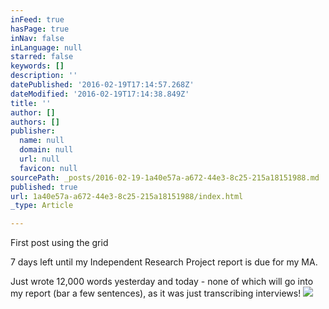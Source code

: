 ```yaml
---
inFeed: true
hasPage: true
inNav: false
inLanguage: null
starred: false
keywords: []
description: ''
datePublished: '2016-02-19T17:14:57.268Z'
dateModified: '2016-02-19T17:14:38.849Z'
title: ''
author: []
authors: []
publisher:
  name: null
  domain: null
  url: null
  favicon: null
sourcePath: _posts/2016-02-19-1a40e57a-a672-44e3-8c25-215a18151988.md
published: true
url: 1a40e57a-a672-44e3-8c25-215a18151988/index.html
_type: Article

---
```

First post using the grid

7 days left until my Independent Research Project report is due for my MA.

Just wrote 12,000 words yesterday and today - none of which will go into my report (bar a few sentences), as it was just transcribing interviews!
![](https://the-grid-user-content.s3-us-west-2.amazonaws.com/ed95eb78-d91b-4049-b3e6-af31d0f29d30.jpg)